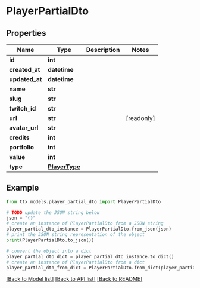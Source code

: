 # PlayerPartialDto


## Properties

Name | Type | Description | Notes
------------ | ------------- | ------------- | -------------
**id** | **int** |  | 
**created_at** | **datetime** |  | 
**updated_at** | **datetime** |  | 
**name** | **str** |  | 
**slug** | **str** |  | 
**twitch_id** | **str** |  | 
**url** | **str** |  | [readonly] 
**avatar_url** | **str** |  | 
**credits** | **int** |  | 
**portfolio** | **int** |  | 
**value** | **int** |  | 
**type** | [**PlayerType**](PlayerType.md) |  | 

## Example

```python
from ttx.models.player_partial_dto import PlayerPartialDto

# TODO update the JSON string below
json = "{}"
# create an instance of PlayerPartialDto from a JSON string
player_partial_dto_instance = PlayerPartialDto.from_json(json)
# print the JSON string representation of the object
print(PlayerPartialDto.to_json())

# convert the object into a dict
player_partial_dto_dict = player_partial_dto_instance.to_dict()
# create an instance of PlayerPartialDto from a dict
player_partial_dto_from_dict = PlayerPartialDto.from_dict(player_partial_dto_dict)
```
[[Back to Model list]](../README.md#documentation-for-models) [[Back to API list]](../README.md#documentation-for-api-endpoints) [[Back to README]](../README.md)


